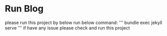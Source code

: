 # Run Blog
please run this project by below run below command:
'''
bundle exec jekyll serve
'''
if have any issue please check and run this project